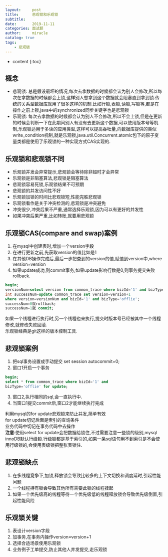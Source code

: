 ```yaml
---
layout:     post
title:      悲观锁和乐观锁
subtitle:   
date:       2019-11-11
categories: 面试题
author:     miracle
catalog: true
tags:
    - 悲观锁
---
```


* content
{:toc}


## 概念
* 悲观锁:
总是假设最坏的情况,每次去拿数据的时候都会认为别人会修改,所以每次在拿数据的时候都会上锁,这样别人想拿到这个数据就会阻塞直到拿到锁.传统的关系型数据库就用了很多这样的机制.比如行锁,表锁,读锁,写锁等,都是在操作之前上锁,java中的synchronized同步关键字也是悲观锁
* 乐观锁:
每次去拿数据的时候都会认为别人不会修改,所以不会上锁,但是在更新的时候会判断一下在此期间别人有没有去更新这个数据,可以使用版本号等机制,乐观锁适用于多读的应用类型,这样可以提高吞吐量,向数据库提供的类似write_condition机制,就是乐观锁,java.util.Concurrent.atomic包下的原子变量类都是使用了乐观锁的一种实现方式CAS实现的.

## 乐观锁和悲观锁不同

* 乐观锁并发会异常提示,悲观锁会等待除非超时才会异常
* 乐观锁是非阻塞算法,悲观锁是阻塞算法
* 悲观锁容易死锁,乐观锁结果不可预期
* 悲观锁的并发访问性不好
* 乐观锁加锁的时间比悲观锁短,性能完胜悲观锁
* 乐观锁看作是关于冲突检测的,悲观锁是冲突避免
* 冲突很少,冲突后果不严重,通常选择乐观锁,因为可以有更好的并发性
* 如果冲突后果严重,比如转账,就要用悲观锁

## 乐观锁CAS(compare and swap)案例

1. 在mysql中创建表时,增加一个version字段  
2. 在进行更新之前,先获取version的值比如是1
3. 在其他DB操作完成后,最后一步把查到的version的值,赋值到version中,where version=version
4. 如果update成功,则commit事务,如果update影响行数是0,则事务提交失败rollback.

```sql
begin;
versionNum=select version from common_trace where bizId='1' and bizType='offlie';
int successNum=update common_trace set version=version+1
where version=versionNum and bizId='1' and bizType='offlie';
successNum=0就rollback;
successNum=1就 commit;
```

如果一个线程进行执行时,另一个线程也来执行,提交时版本号已经被其中一个线程修改,就修改失败回滚.  
乐观锁经典是git这样的版本控制工具.

## 悲观锁案例

1. 把sql事务设置成手动提交 set session autocommit=0;
2. 窗口1开启一个事务

```sql
begin;
select * from common_trace where bizId='1' and
bizType='offlie' for update;
```
3. 窗口2,执行相同的sql,会一直执行中.
4. 当窗口1提交commit后,窗口2才能继续执行完成

利用mysql的for update悲观锁来防止并发,简单有效  
for update切记后面是索引的查询条件  
业务代码中切记在事务代码中去操作  
**注意**:使用select for update会把数据给锁住,不过需要注意一些锁的级别,mysql innoDB默认行级锁.行级锁都是基于索引的,如果一条sql语句用不到索引是不会使用行级锁的,会使用表级锁把整张表锁住.


## 悲观锁缺点

1. 在多线程竞争下,加锁,释放锁会导致比较多的上下文切换和调度延时,引起性能问题
2. 一个线程持有锁会导致其他所有需要此锁的线程挂起
3. 如果一个优先级高的线程等待一个优先级低的线程释放锁会导致优先级倒置,引起性能风险

## 乐观锁关键

1. 表设计version字段
2. 加事务,在事务内操作version=version+1
3. 选择合适场景使用乐观锁
4. 业务例子工单提交,防止其他人并发提交,走乐观锁
